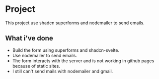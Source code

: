 # Project
This project use shadcn superforms and nodemailer to send emails.

## What i've done
- Build the form using superforms and shadcn-svelte.
- Use nodemailer to send emails.
- The form interacts with the server and is not working in github pages because of static sites.
- I still can't send mails with nodemailer and gmail. 

